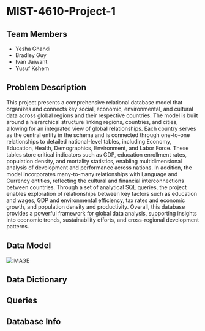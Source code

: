 # MIST-4610-Project-1

## Team Members
- Yesha Ghandi
- Bradley Guy
- Ivan Jaiwant
- Yusuf Kshem

## Problem Description
This project presents a comprehensive relational database model that organizes and connects key social, economic, environmental, and cultural data across global regions and their respective countries. The model is built around a hierarchical structure linking regions, countries, and cities, allowing for an integrated view of global relationships. Each country serves as the central entity in the schema and is connected through one-to-one relationships to detailed national-level tables, including Economy, Education, Health, Demographics, Environment, and Labor Force. These tables store critical indicators such as GDP, education enrollment rates, population density, and mortality statistics, enabling multidimensional analysis of development and performance across nations. In addition, the model incorporates many-to-many relationships with Language and Currency entities, reflecting the cultural and financial interconnections between countries. Through a set of analytical SQL queries, the project enables exploration of relationships between key factors such as education and wages, GDP and environmental efficiency, tax rates and economic growth, and population density and productivity. Overall, this database provides a powerful framework for global data analysis, supporting insights into economic trends, sustainability efforts, and cross-regional development patterns.
## Data Model



![IMAGE](https://github.com/user-attachments/assets/43e1516f-acd0-4103-a22e-c00376b4a37b)


## Data Dictionary



## Queries



## Database Info

